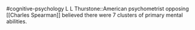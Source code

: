 #cognitive-psychology 
L L Thurstone::American psychometrist opposing [[Charles Spearman]] believed there were 7 clusters of primary mental abilities.
<!--SR:!2024-04-12,2,170-->